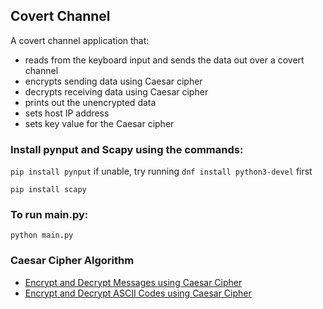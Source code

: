 ## Covert Channel

A covert channel application that:
- reads from the keyboard input and sends the data out over a covert channel
- encrypts sending data using Caesar cipher
- decrypts receiving data using Caesar cipher
- prints out the unencrypted data
- sets host IP address
- sets key value for the Caesar cipher

### Install pynput and Scapy using the commands:

```pip install pynput```
if unable, try running `dnf install python3-devel` first

```pip install scapy```

### To run main.py:

```python main.py```

### Caesar Cipher Algorithm

- [Encrypt and Decrypt Messages using Caesar Cipher](https://www.geeksforgeeks.org/caesar-cipher-in-cryptography/)
- [Encrypt and Decrypt ASCII Codes using Caesar Cipher](https://stackoverflow.com/questions/47685789/caesar-cipher-with-ascii-characters)
